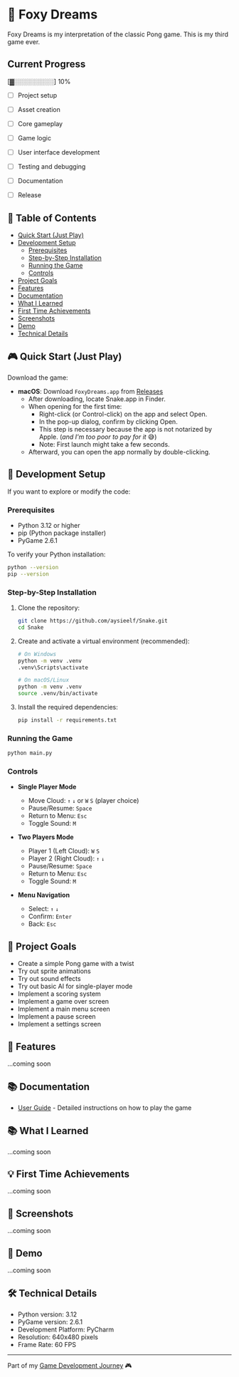 # 🦊 Foxy Dreams

Foxy Dreams is my interpretation of the classic Pong game. This is my third game ever.

## Current Progress
[▓░░░░░░░░░] 10%

- [ ] Project setup
- [ ] Asset creation
- [ ] Core gameplay
- [ ] Game logic
- [ ] User interface development
- [ ] Testing and debugging
- [ ] Documentation
- [ ] Release


## 📑 Table of Contents
- [Quick Start (Just Play)](#-quick-start-just-play)
- [Development Setup](#-development-setup)
  - [Prerequisites](#prerequisites)
  - [Step-by-Step Installation](#step-by-step-installation)
  - [Running the Game](#running-the-game)
  - [Controls](#controls)
- [Project Goals](#-project-goals)
- [Features](#-features)
- [Documentation](#-documentation)
- [What I Learned](#-what-i-learned)
- [First Time Achievements](#-first-time-achievements)
- [Screenshots](#-screenshots)
- [Demo](#-demo)
- [Technical Details](#-technical-details)

## 🎮 Quick Start (Just Play)
Download the game:
- **macOS**: Download `FoxyDreams.app` from [Releases](https://github.com/aysieelf/Snake/releases/tag/1.0.0)
  - After downloading, locate Snake.app in Finder. 
  - When opening for the first time:
    - Right-click (or Control-click) on the app and select Open. 
    - In the pop-up dialog, confirm by clicking Open. 
    - This step is necessary because the app is not notarized by Apple. (_and I'm too poor to pay for it_ 😅)
    - Note: First launch might take a few seconds.
  - Afterward, you can open the app normally by double-clicking.

## 🚀 Development Setup
If you want to explore or modify the code:

### Prerequisites
- Python 3.12 or higher
- pip (Python package installer)
- PyGame 2.6.1

To verify your Python installation:
```bash
python --version
pip --version
```

### Step-by-Step Installation
1. Clone the repository:
   ```bash
   git clone https://github.com/aysieelf/Snake.git
   cd Snake
   ```

2. Create and activate a virtual environment (recommended):
   ```bash
   # On Windows
   python -m venv .venv
   .venv\Scripts\activate

   # On macOS/Linux
   python -m venv .venv
   source .venv/bin/activate
   ```

3. Install the required dependencies:
   ```bash
   pip install -r requirements.txt
   ```

### Running the Game
```bash
python main.py
```

### Controls
- **Single Player Mode**
  - Move Cloud: `↑` `↓` or `W` `S` (player choice)
  - Pause/Resume: `Space`
  - Return to Menu: `Esc`
  - Toggle Sound: `M`

- **Two Players Mode**
  - Player 1 (Left Cloud): `W` `S`
  - Player 2 (Right Cloud): `↑` `↓`
  - Pause/Resume: `Space`
  - Return to Menu: `Esc`
  - Toggle Sound: `M`

- **Menu Navigation**
  - Select: `↑` `↓`
  - Confirm: `Enter`
  - Back: `Esc`

## 🎯 Project Goals
- Create a simple Pong game with a twist
- Try out sprite animations
- Try out sound effects
- Try out basic AI for single-player mode
- Implement a scoring system
- Implement a game over screen
- Implement a main menu screen
- Implement a pause screen
- Implement a settings screen

## 🚀 Features
...coming soon

## 📚 Documentation
- [User Guide](docs/user-guide.md) - Detailed instructions on how to play the game

## 📚 What I Learned
...coming soon

## 💡 First Time Achievements
...coming soon

## 📸 Screenshots
...coming soon

## 🎥 Demo
...coming soon

## 🛠️ Technical Details
- Python version: 3.12
- PyGame version: 2.6.1
- Development Platform: PyCharm
- Resolution: 640x480 pixels
- Frame Rate: 60 FPS

---
Part of my [Game Development Journey](https://github.com/aysieelf/Game-Dev-Journey) 🎮